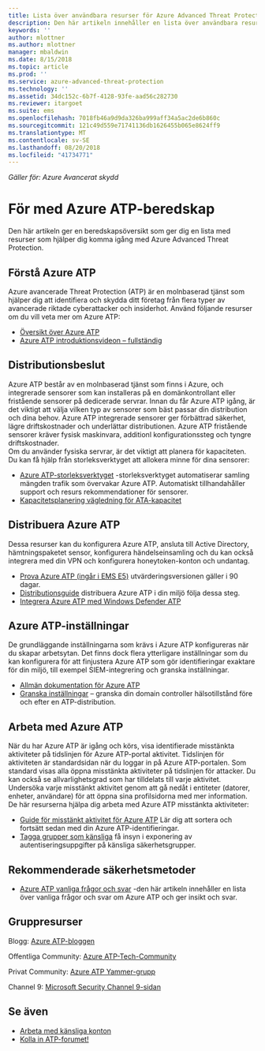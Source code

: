 ```yaml
---
title: Lista över användbara resurser för Azure Advanced Threat Protection | Microsoft Docs
description: Den här artikeln innehåller en lista över användbara resurser för Azure ATP
keywords: ''
author: mlottner
ms.author: mlottner
manager: mbaldwin
ms.date: 8/15/2018
ms.topic: article
ms.prod: ''
ms.service: azure-advanced-threat-protection
ms.technology: ''
ms.assetid: 34dc152c-6b7f-4128-93fe-aad56c282730
ms.reviewer: itargoet
ms.suite: ems
ms.openlocfilehash: 7018fb46a9d9da326ba999aff34a5ac2de6b860c
ms.sourcegitcommit: 121c49d559e71741136db1626455b065e8624ff9
ms.translationtype: MT
ms.contentlocale: sv-SE
ms.lasthandoff: 08/20/2018
ms.locfileid: "41734771"
---
```

*Gäller för: Azure Avancerat skydd*



# <a name="azure-atp-readiness-guide"></a>För med Azure ATP-beredskap

Den här artikeln ger en beredskapsöversikt som ger dig en lista med resurser som hjälper dig komma igång med Azure Advanced Threat Protection. 

## <a name="understanding-azure-atp"></a>Förstå Azure ATP

Azure avancerade Threat Protection (ATP) är en molnbaserad tjänst som hjälper dig att identifiera och skydda ditt företag från flera typer av avancerade riktade cyberattacker och insiderhot. Använd följande resurser om du vill veta mer om Azure ATP: 
- [Översikt över Azure ATP](what-is-atp.md)
- [Azure ATP introduktionsvideon – fullständig](https://www.youtube.com/watch?v=KX-xpFc0sBw) 

## <a name="deployment-decisions"></a>Distributionsbeslut

Azure ATP består av en molnbaserad tjänst som finns i Azure, och integrerade sensorer som kan installeras på en domänkontrollant eller fristående sensorer på dedicerade servrar. Innan du får Azure ATP igång, är det viktigt att välja vilken typ av sensorer som bäst passar din distribution och dina behov. Azure ATP integrerade sensorer ger förbättrad säkerhet, lägre driftskostnader och underlättar distributionen. Azure ATP fristående sensorer kräver fysisk maskinvara, additionl konfigurationssteg och tyngre driftskostnader. <br>Om du använder fysiska servrar, är det viktigt att planera för kapaciteten. Du kan få hjälp från storleksverktyget att allokera minne för dina sensorer: 
- [Azure ATP-storleksverktyget](http://aka.ms/aatpsizingtool) -storleksverktyget automatiserar samling mängden trafik som övervakar Azure ATP. Automatiskt tillhandahåller support och resurs rekommendationer för sensorer. 
- [Kapacitetsplanering vägledning för ATA-kapacitet](atp-capacity-planning.md)

## <a name="deploy-azure-atp"></a>Distribuera Azure ATP

Dessa resurser kan du konfigurera Azure ATP, ansluta till Active Directory, hämtningspaketet sensor, konfigurera händelseinsamling och du kan också integrera med din VPN och konfigurera honeytoken-konton och undantag. 
- [Prova Azure ATP (ingår i EMS E5)](http://aka.ms/aatptrial) utvärderingsversionen gäller i 90 dagar.
- [Distributionsguide](install-atp-step1.md) distribuera Azure ATP i din miljö följa dessa steg.
- [Integrera Azure ATP med Windows Defender ATP](integrate-wd-atp.md)

## <a name="azure-atp-settings"></a>Azure ATP-inställningar

De grundläggande inställningarna som krävs i Azure ATP konfigureras när du skapar arbetsytan. Det finns dock flera ytterligare inställningar som du kan konfigurera för att finjustera Azure ATP som gör identifieringar exaktare för din miljö, till exempel SIEM-integrering och granska inställningar. 

- [Allmän dokumentation för Azure ATP](what-is-atp.md)
- [Granska inställningar](https://blogs.technet.microsoft.com/positivesecurity/2017/08/18/ata-auditing-auditpol-advanced-audit-settings-enforcement-lightweight-gateway-service-discovery/) – granska din domain controller hälsotillstånd före och efter en ATP-distribution. 

## <a name="work-with-azure-atp"></a>Arbeta med Azure ATP

När du har Azure ATP är igång och körs, visa identifierade misstänkta aktiviteter på tidslinjen för Azure ATP-portal aktivitet. Tidslinjen för aktiviteten är standardsidan när du loggar in på Azure ATP-portalen. Som standard visas alla öppna misstänkta aktiviteter på tidslinjen för attacker. Du kan också se allvarlighetsgrad som har tilldelats till varje aktivitet. Undersöka varje misstänkt aktivitet genom att gå nedåt i entiteter (datorer, enheter, användare) för att öppna sina profilsidorna med mer information. De här resurserna hjälpa dig arbeta med Azure ATP misstänkta aktiviteter: 

- [Guide för misstänkt aktivitet för Azure ATP](suspicious-activity-guide.md) Lär dig att sortera och fortsätt sedan med din Azure ATP-identifieringar.
- [Tagga grupper som känsliga](sensitive-accounts.md) få insyn i exponering av autentiseringsuppgifter på känsliga säkerhetsgrupper.

## <a name="security-best-practices"></a>Rekommenderade säkerhetsmetoder

- [Azure ATP vanliga frågor och svar](atp-technical-faq.md) -den här artikeln innehåller en lista över vanliga frågor och svar om Azure ATP och ger insikt och svar. 

## <a name="community-resources"></a>Gruppresurser

Blogg: [Azure ATP-bloggen](https://aka.ms/aatpblog)

Offentliga Community: [Azure ATP-Tech-Community](https://aka.ms/AatpCom)

Privat Community: [Azure ATP Yammer-grupp](https://www.yammer.com/azureadvisors/#/threads/inGroup?type=in_group&feedId=9386893&view=all)

Channel 9: [Microsoft Security Channel 9-sidan](https://channel9.msdn.com/Shows/Microsoft-Security/)



## <a name="see-also"></a>Se även

- [Arbeta med känsliga konton](sensitive-accounts.md)
- [Kolla in ATP-forumet!](https://aka.ms/azureatpcommunity)